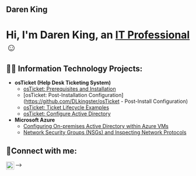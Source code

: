 ## Daren King

<h1>Hi, I'm Daren King, an <a href="https://linkedin.com/in/daren-king-7588b5188/">IT Professional</a>☺</h1>

<h2>👨‍💻 Information Technology Projects:</h2>

- <b>osTicket (Help Desk Ticketing System)</b>
  - [osTicket: Prerequisites and Installation](https://github.com/DLkingster/ostickets-prereqs)
  - [osTicket: Post-Installation Configuration](https://github.com/DLkingster/osTicket - Post-Install Configuration)
  - [osTicket: Ticket Lifecycle Examples](https://github.com/DLkingster/ticket-lifecycle)
  - [osTicket: Configure Active Directory](https://github.com/DLkingster/os-Ticket-configure-Active-Directory)
- <b>Microsoft Azure</b>
  - [Configuring On-premises Active Directory within Azure VMs](https://github.com/DLkingster/configure-ad)
  - [Network Security Groups (NSGs) and Inspecting Network Protocols](https://github.com/DLkingster/azure-network-protocols)

<h2>🤳Connect with me:</h2>

[<img align="left" alt="Daren | LinkedIn" width="22px" src="https://cdn.jsdelivr.net/npm/simple-icons@v3/icons/linkedin.svg" />][linkedin]

[linkedin]: https://linkedin.com/in/Daren

-->
